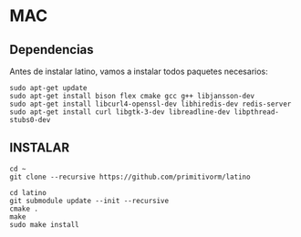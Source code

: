 # MAC

## Dependencias

Antes de instalar latino, vamos a instalar todos paquetes necesarios:

```
sudo apt-get update
sudo apt-get install bison flex cmake gcc g++ libjansson-dev 
sudo apt-get install libcurl4-openssl-dev libhiredis-dev redis-server 
sudo apt-get install curl libgtk-3-dev libreadline-dev libpthread-stubs0-dev
```

## INSTALAR

```
cd ~
git clone --recursive https://github.com/primitivorm/latino

cd latino
git submodule update --init --recursive
cmake .
make
sudo make install
```

### 




